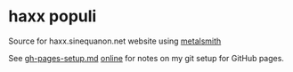 # haxx populi

Source for haxx.sinequanon.net website using 
[metalsmith](http://metalsmith.io/)

See [gh-pages-setup.md](src/posts/2016/2016-08-gh-pages-setup.md)
[online](http://haxx.sinequanon.net/2016/08/gh-pages-setup/)
for notes on my git setup for GitHub pages.
